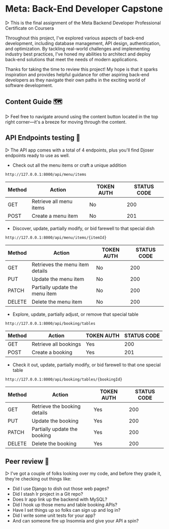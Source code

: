 # Meta: Back-End Developer Capstone

▷ This is the final assignment of the Meta Backend Developer Professional Certificate on Coursera

Throughout this project, I've explored various aspects of back-end development, including database management, API design, authentication, and optimization. By tackling real-world challenges and implementing industry best practices, I've honed my abilities to architect and deploy back-end solutions that meet the needs of modern applications.

Thanks for taking the time to review this project! My hope is that it sparks inspiration and provides helpful guidance for other aspiring back-end developers as they navigate their own paths in the exciting world of software development.

## Content Guide 🗺️

▷ Feel free to navigate around using the content button located in the top right corner—it's a breeze for moving through the content.

## API Endpoints testing 🔄 

▷ The API app comes with a total of 4 endpoints, plus you'll find Djoser endpoints ready to use as well.

- Check out all the menu items or craft a unique addition
```
http://127.0.0.1:8000/api/menu/items
```

| Method | Action                  | TOKEN AUTH | STATUS CODE |
|--------|-------------------------|------------|-------------|
| GET    | Retrieve all menu items | No         | 200         |
| POST   | Create a menu item      | No         | 201         |

- Discover, update, partially modify, or bid farewell to that special dish
```
http://127.0.0.1:8000/api/menu/items/{itemId}
```

| Method | Action                           | TOKEN AUTH | STATUS CODE |
|--------|----------------------------------|------------|-------------|
| GET    | Retrieves the menu item details  | No         | 200         |
| PUT    | Update the menu item             | No         | 200         |
| PATCH  | Partially update the menu item   | No         | 200         |
| DELETE | Delete the menu item             | No         | 200         |

- Explore, update, partially adjust, or remove that special table
```
http://127.0.0.1:8000/api/booking/tables
```

| Method | Action                 | TOKEN AUTH | STATUS CODE |
|--------|------------------------|------------|-------------|
| GET    | Retrieve all bookings  | Yes        | 200         |
| POST   | Create a booking       | Yes        | 201         |

- Check it out, update, partially modify, or bid farewell to that one special table
```
http://127.0.0.1:8000/api/booking/tables/{bookingId}
```

| Method | Action                        | TOKEN AUTH | STATUS CODE |
|--------|-------------------------------|------------|-------------|
| GET    | Retrieve the booking details  | Yes        | 200         |
| PUT    | Update the booking            | Yes        | 200         |
| PATCH  | Partially update the booking  | Yes        | 200         |
| DELETE | Delete the booking            | Yes        | 200         |

## Peer review 🧐

▷ I've got a couple of folks looking over my code, and before they grade it, they're checking out things like:

- Did I use Django to dish out those web pages?
- Did I stash Ir project in a Git repo?
- Does Ir app link up the backend with MySQL?
- Did I hook up those menu and table booking APIs?
- Have I set things up so folks can sign up and log in?
- Did I write some unit tests for your app?
- And can someone fire up Insomnia and give your API a spin?
